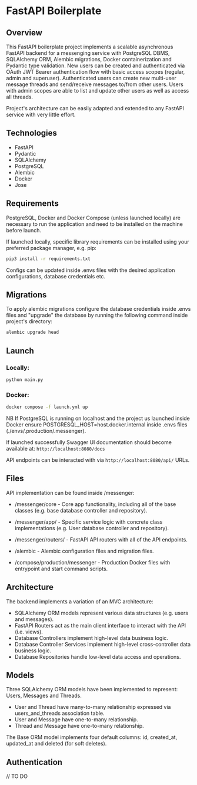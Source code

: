 # FastAPI Boilerplate

## Overview

This FastAPI boilerplate project implements a scalable asynchronous FastAPI backend for a messenging service with PostgreSQL DBMS, SQLAlchemy ORM, Alembic migrations, Docker containerization and Pydantic type validation. New users can be created and authenticated via OAuth JWT Bearer authentication flow with basic access scopes (regular, admin and superuser). Authenticated users can create new multi-user message threads and send/receive messages to/from other users. Users with admin scopes are able to list and update other users as well as access all threads.

Project's architecture can be easily adapted and extended to any FastAPI service with very little effort.

## Technologies

- FastAPI
- Pydantic
- SQLAlchemy
- PostgreSQL
- Alembic
- Docker 
- Jose

## Requirements

PostgreSQL, Docker and Docker Compose (unless launched locally) are necessary to run the application and need to be installed on the machine before launch.

If launched locally, specific library requirements can be installed using your preferred package manager, e.g. pip:

```bash
pip3 install -r requirements.txt
```

Configs can be updated inside .envs files with the desired application configurations, database credentials etc.

## Migrations

To apply alembic migrations configure the database credentials inside .envs files and "upgrade" the database by running the following command inside project's directory:

```bash
alembic upgrade head
```

## Launch

### Locally:

```bash
python main.py
```

### Docker:

```bash
docker compose -f launch.yml up
```

NB If PostgreSQL is running on localhost and the project us launched inside Docker ensure POSTGRESQL_HOST=host.docker.internal inside .envs files (./envs/.production/.messenger).

If launched successfully Swagger UI documentation should become available at: `http://localhost:8080/docs`

API endpoints can be interacted with via `http://localhost:8080/api/` URLs.

## Files 

API implementation can be found inside /messenger:

- /messenger/core - Core app functionality, including all of the base classes (e.g. base database controller and repository).
- /messenger/app/ - Specific service logic with concrete class implementations (e.g. User database controller and repository).
- /messenger/routers/ - FastAPI API routers with all of the API endpoints.

- /alembic - Alembic configuration files and migration files.

- /compose/production/messenger - Production Docker files with entrypoint and start command scripts.  

## Architecture 

The backend implements a variation of an MVC architecture:

- SQLAlchemy ORM models represent various data structures (e.g. users and messages).
- FastAPI Routers act as the main client interface to interact with the API (i.e. views).
- Database Controllers implement high-level data business logic.
- Database Controller Services implement high-level cross-controller data business logic.
- Database Repositories handle low-level data access and operations.

## Models 

Three SQLAlchemy ORM models have been implemented to represent: Users, Messages and Threads.

- User and Thread have many-to-many relationship expressed via users_and_threads association table.
- User and Message have one-to-many relationship.
- Thread and Message have one-to-many relationship.

The Base ORM model implements four default columns: id, created_at, updated_at and deleted (for soft deletes).

## Authentication

// TO DO
